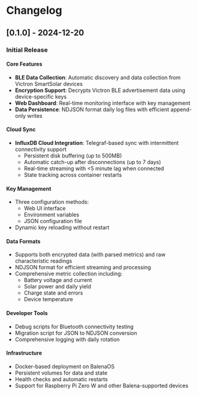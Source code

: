 # Changelog

## [0.1.0] - 2024-12-20

### Initial Release

#### Core Features
- **BLE Data Collection**: Automatic discovery and data collection from Victron SmartSolar devices
- **Encryption Support**: Decrypts Victron BLE advertisement data using device-specific keys
- **Web Dashboard**: Real-time monitoring interface with key management
- **Data Persistence**: NDJSON format daily log files with efficient append-only writes

#### Cloud Sync
- **InfluxDB Cloud Integration**: Telegraf-based sync with intermittent connectivity support
  - Persistent disk buffering (up to 500MB)
  - Automatic catch-up after disconnections (up to 7 days)
  - Real-time streaming with <5 minute lag when connected
  - State tracking across container restarts

#### Key Management
- Three configuration methods:
  - Web UI interface
  - Environment variables
  - JSON configuration file
- Dynamic key reloading without restart

#### Data Formats
- Supports both encrypted data (with parsed metrics) and raw characteristic readings
- NDJSON format for efficient streaming and processing
- Comprehensive metric collection including:
  - Battery voltage and current
  - Solar power and daily yield
  - Charge state and errors
  - Device temperature

#### Developer Tools
- Debug scripts for Bluetooth connectivity testing
- Migration script for JSON to NDJSON conversion
- Comprehensive logging with daily rotation

#### Infrastructure
- Docker-based deployment on BalenaOS
- Persistent volumes for data and state
- Health checks and automatic restarts
- Support for Raspberry Pi Zero W and other Balena-supported devices